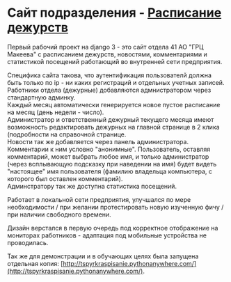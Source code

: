# Cайт подразделения - [Расписание дежурств](http://tspyrkraspisanie.pythonanywhere.com/)  

Первый рабочий проект на django 3 - это сайт отдела 41 АО "ГРЦ Макеева" 
с расписанием дежурств, новостями, комментариями и статистикой посещений
работающий во внутренней сети предприятия.

Специфика сайта такова, что аутентификация пользователй должна быть только 
по ip  - ни каких регистраций и отдельных учетных записей.  
Работники отдела (дежурные) добавляются адмнистратором через стандартную админку.  
Каждый месяц автоматически генерируется новое пустое расписание на месяц 
(день недели - число).  
Администратор и ответственный дежурный текущего месяца имеют возможность 
редактировать дежурных на главной странице в 2 клика (подробности на справочной 
странице.  
Новости так же добавляется через панель администратора. Комментарии к ним условно
"анонимные". Пользователь, оставляя комментарий, может выбрать любое имя, и только 
администратор (через всплывающую подсказку при наведении на имя) будет видеть 
"настоящее" имя пользователя (фамилию владельца компьютера, с которого был оставлен 
комментарий).  
Админстратору так же доступна статистика посещений.   
 
Работает в локальной сети предприятия, улучшался по мере необходимости / при 
желании протестировать новую изученную фичу / при наличии свободного времени.  
 
Дизайн верстался в первую очередь под корректное отображение на мониторах 
работников - адаптация под мобильные устройства не проводилась.  
  
Так же для демонстрации и в обучающих целях была запущена отдельная копия: 
[http://tspyrkraspisanie.pythonanywhere.com/](http://tspyrkraspisanie.pythonanywhere.com/).
